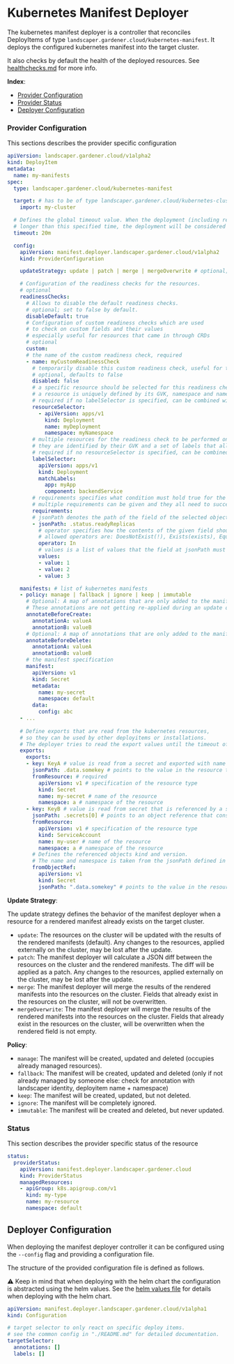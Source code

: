 # Kubernetes Manifest Deployer

The kubernetes manifest deployer is a controller that reconciles DeployItems of type `landscaper.gardener.cloud/kubernetes-manifest`.
It deploys the configured kubernetes manifest into the target cluster.

It also checks by default the health of the deployed resources. See [healthchecks.md](healthchecks.md) for more info.

**Index**:
- [Provider Configuration](#provider-configuration)
- [Provider Status](#status)
- [Deployer Configuration](#deployer-configuration)

### Provider Configuration

This sections describes the provider specific configuration

```yaml
apiVersion: landscaper.gardener.cloud/v1alpha2
kind: DeployItem
metadata:
  name: my-manifests
spec:
  type: landscaper.gardener.cloud/kubernetes-manifest

  target: # has to be of type landscaper.gardener.cloud/kubernetes-cluster
    import: my-cluster

  # Defines the global timeout value. When the deployment (including readiness-checks and exports) takes
  # longer than this specified time, the deployment will be considered failed. Default: 10 minutes
  timeout: 20m

  config:
    apiVersion: manifest.deployer.landscaper.gardener.cloud/v1alpha2
    kind: ProviderConfiguration

    updateStrategy: update | patch | merge | mergeOverwrite # optional; defaults to update

    # Configuration of the readiness checks for the resources.
    # optional
    readinessChecks:
      # Allows to disable the default readiness checks.
      # optional; set to false by default.
      disableDefault: true
      # Configuration of custom readiness checks which are used
      # to check on custom fields and their values
      # especially useful for resources that came in through CRDs
      # optional
      custom:
      # the name of the custom readiness check, required
      - name: myCustomReadinessCheck
        # temporarily disable this custom readiness check, useful for test setups
        # optional, defaults to false
        disabled: false
        # a specific resource should be selected for this readiness check to be performed on
        # a resource is uniquely defined by its GVK, namespace and name
        # required if no labelSelector is specified, can be combined with a labelSelector which is potentially harmful
        resourceSelector:
          - apiVersion: apps/v1
            kind: Deployment
            name: myDeployment
            namespace: myNamespace
        # multiple resources for the readiness check to be performed on can be selected through labels
        # they are identified by their GVK and a set of labels that all need to match
        # required if no resourceSelector is specified, can be combined with a resourceSelector which is potentially harmful
        labelSelector:
          apiVersion: apps/v1
          kind: Deployment
          matchLabels:
            app: myApp
            component: backendService
        # requirements specifies what condition must hold true for the given objects to pass the readiness check
        # multiple requirements can be given and they all need to successfully evaluate
        requirements:
        # jsonPath denotes the path of the field of the selected object to be checked and compared
        - jsonPath: .status.readyReplicas
          # operator specifies how the contents of the given field should be compared to the desired value
          # allowed operators are: DoesNotExist(!), Exists(exists), Equals(=, ==), NotEquals(!=), In(in), NotIn(notIn)
          operator: In
          # values is a list of values that the field at jsonPath must match to according to the operators
          values:
          - value: 1
          - value: 2
          - value: 3

    manifests: # list of kubernetes manifests
    - policy: manage | fallback | ignore | keep | immutable
      # Optional: A map of annotations that are only added to the manifest when it is first created on the target.
      # These annotations are not getting re-applied during an update of the manifest.
      annotateBeforeCreate:
        annotationA: valueA
        annotationB: valueB
      # Optional: A map of annotations that are only added to the manifest when before it is being deleted on the target.
      annotateBeforeDelete:
        annotationA: valueA
        annotationB: valueB
      # the manifest specification
      manifest:
        apiVersion: v1
        kind: Secret
        metadata:
          name: my-secret
          namespace: default
        data:
          config: abc
    - ...
    
    # Define exports that are read from the kubernetes resources,
    # so they can be used by other deployitems or installations.
    # The deployer tries to read the export values until the timeout of the DeployItem (`spec.timeout`) is exceeded.
    exports:
      exports:
      - key: KeyA # value is read from a secret and exported with name "KeyA"
        jsonPath: .data.somekey # points to the value in the resource that is being exported
        fromResource: # required
          apiVersion: v1 # specification of the resource type
          kind: Secret
          name: my-secret # name of the resource
          namespace: a # namespace of the resource
      - key: KeyB # value is read from secret that is referenced by a service account and exported with name "KeyB"
        jsonPath: .secrets[0] # points to an object reference that consists of a name and namespace
        fromResource:
          apiVersion: v1 # specification of the resource type
          kind: ServiceAccount
          name: my-user # name of the resource
          namespace: a # namespace of the resource
        # Defines the referenced objects kind and version. 
        # The name and namespace is taken from the jsonPath defined in "fromResource".
        fromObjectRef:
          apiVersion: v1
          kind: Secret
          jsonPath: ".data.somekey" # points to the value in the resource that is being exported
```
__Update Strategy__:

The update strategy defines the behavior of the manifest deployer when a resource for a rendered manifest already exists on the target cluster.

- `update`: The resources on the cluster will be updated with the results of the rendered manifests (default). Any changes to the resources, applied externally on the cluster, may be lost after the update.
- `patch`: The manifest deployer will calculate a JSON diff between the resources on the cluster and the rendered manifests. The diff will be applied as a patch. Any changes to the resources, applied externally on the cluster, may be lost after the update.
- `merge`: The manifest deployer will merge the results of the rendered manifests into the resources on the cluster. Fields that already exist in the resources on the cluster, will not be overwritten.
- `mergeOverwrite`: The manifest deployer will merge the results of the rendered manifests into the resources on the cluster. Fields that already exist in the resources on the cluster, will be overwritten when the rendered field is not empty.

__Policy__:

- `manage`: The manifest will be created, updated and deleted (occupies already managed resources).
- `fallback`: The manifest will be created, updated and deleted (only if not already managed by someone else: check for annotation with landscaper identity, deployitem name + namespace)
- `keep`: The manifest will be created, updated, but not deleted.
- `ignore`: The manifest will be completely ignored.
- `immutable`: The manifest will be created and deleted, but never updated. 

### Status

This section describes the provider specific status of the resource

```yaml
status:
  providerStatus:
    apiVersion: manifest.deployer.landscaper.gardener.cloud
    kind: ProviderStatus
    managedResources:
    - apiGroup: k8s.apigroup.com/v1
      kind: my-type
      name: my-resource
      namespace: default
```

## Deployer Configuration

When deploying the manifest deployer controller it can be configured using the `--config` flag and providing a configuration file.

The structure of the provided configuration file is defined as follows.

:warning: Keep in mind that when deploying with the helm chart the configuration is abstracted using the helm values. See the [helm values file](../../charts/manifest-deployer/values.yaml) for details when deploying with the helm chart.
```yaml
apiVersion: manifest.deployer.landscaper.gardener.cloud/v1alpha1
kind: Configuration

# target selector to only react on specific deploy items.
# see the common config in "./README.md" for detailed documentation.
targetSelector:
  annotations: []
  labels: []
```
